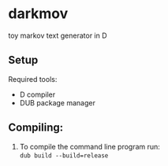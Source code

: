 # darkmov
toy markov text generator in D

Setup
--------
Required tools:
* D compiler
* DUB package manager

Compiling:
----------
1. To compile the command line program run:  
`dub build --build=release`

